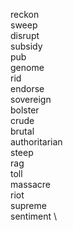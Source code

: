 reckon \
sweep \
disrupt \
subsidy \
pub \
genome \
rid \
endorse \
sovereign \
bolster \
crude \
brutal \
authoritarian \
steep \
rag \
toll \
massacre \
riot \
supreme \
sentiment \
